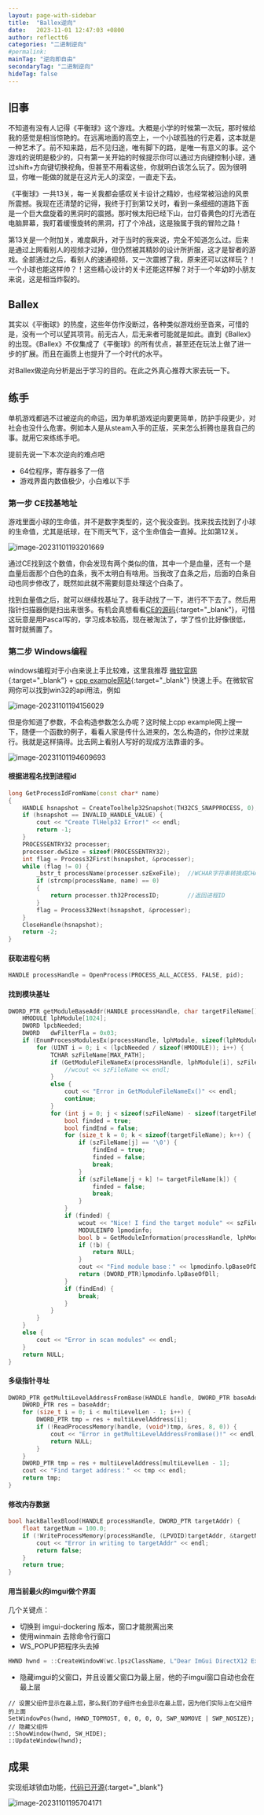 ```yaml
---
layout: page-with-sidebar
title:  "Ballex逆向"
date:   2023-11-01 12:47:03 +0800
author: reflectt6
categories: "二进制逆向"
#permalink: 
mainTag: "逆向即自由"
secondaryTag: "二进制逆向"
hideTag: false
---
```


## 旧事

不知道有没有人记得《平衡球》这个游戏。大概是小学的时候第一次玩，那时候给我的感觉是相当惊艳的。在远离地面的高空上，一个小球孤独的行走着，这本就是一种艺术了。前不知来路，后不见归途，唯有脚下的路，是唯一有意义的事。这个游戏的说明是极少的，只有第一关开始的时候提示你可以通过方向键控制小球，通过shift+方向键切换视角。但甚至不用看这些，你就明白该怎么玩了。因为很明显，你唯一能做的就是在这片无人的深空，一直走下去。

《平衡球》一共13关，每一关我都会感叹关卡设计之精妙，也经常被沿途的风景所震撼。我现在还清楚的记得，我终于打到第12关时，看到一条细细的道路下面是一个巨大盘旋着的黑洞时的震撼。那时候太阳已经下山，台灯昏黄色的灯光洒在电脑屏幕，我盯着缓慢旋转的黑洞，打了个冷战，这是独属于我的冒险之路！

第13关是一个附加关，难度飙升，对于当时的我来说，完全不知道怎么过。后来是通过上网看别人的视频才过掉，但仍然被其精妙的设计所折服，这才是智者的游戏。全部通过之后，看别人的速通视频，又一次震撼了我，原来还可以这样玩？！一个小球也能这样帅？！这些精心设计的关卡还能这样解？对于一个年幼的小朋友来说，这是相当炸裂的。

## Ballex

其实以《平衡球》的热度，这些年仿作没断过，各种类似游戏纷至沓来，可惜的是，没有一个可以望其项背。前无古人，后无来者可能就是如此。直到《Ballex》的出现。《Ballex》不仅集成了《平衡球》的所有优点，甚至还在玩法上做了进一步的扩展。而且在画质上也提升了一个时代的水平。

对Ballex做逆向分析是出于学习的目的。在此之外真心推荐大家去玩一下。

## 练手

单机游戏都逃不过被逆向的命运，因为单机游戏逆向要更简单，防护手段更少，对社会也没什么危害。例如本人是从steam入手的正版，买来怎么折腾也是我自己的事。就用它来练练手吧。

提前先说一下本次逆向的难点吧

- 64位程序，寄存器多了一倍
- 游戏界面内数值极少，小白难以下手

### 第一步 CE找基地址

游戏里面小球的生命值，并不是数字类型的，这个我没查到。找来找去找到了小球的生命值，尤其是纸球，在下雨天气下，这个生命值会一直掉。比如第12关。

![image-20231101193201669](/assets/images/2023-11-01-Ballex逆向/image-20231101193201669.png)

通过CE找到这个数值，你会发现有两个类似的值，其中一个是血量，还有一个是血量后面那个白色的血条，我不太明白有啥用。当我改了血条之后，后面的白条自动也同步修改了，既然如此就不需要刻意处理这个白条了。

找到血量值之后，就可以继续找基址了。我手动找了一下，进行不下去了。然后用指针扫描器倒是扫出来很多。有机会真想看看[CE的源码](https://github.com/cheat-engine/cheat-engine){:target="_blank"}，可惜这玩意是用Pascal写的，学习成本较高，现在被淘汰了，学了性价比好像很低，暂时就搁置了。

### 第二步  Windows编程

windows编程对于小白来说上手比较难，这里我推荐 [微软官网](https://learn.microsoft.com/zh-cn/windows/win32/api/winbase/){:target="_blank"} + [cpp example网站](https://cpp.hotexamples.com/zh/examples/-/-/EnumProcessModulesEx/cpp-enumprocessmodulesex-function-examples.html){:target="_blank"} 快速上手。在微软官网你可以找到win32的api用法，例如

![image-20231101194156029](/assets/images/2023-11-01-Ballex逆向/image-20231101194156029.png)

但是你知道了参数，不会构造参数怎么办呢？这时候上cpp example网上搜一下，随便一个函数的例子，看看人家是传什么进来的，怎么构造的，你抄过来就行。我就是这样搞得。比去网上看别人写好的现成方法靠谱的多。

![image-20231101194609693](/assets/images/2023-11-01-Ballex逆向/image-20231101194609693.png)

#### 根据进程名找到进程id

```c++
long GetProcessIdFromName(const char* name)
{
	HANDLE hsnapshot = CreateToolhelp32Snapshot(TH32CS_SNAPPROCESS, 0);
	if (hsnapshot == INVALID_HANDLE_VALUE) {
		cout << "Create TlHelp32 Error!" << endl;
		return -1;
	}
	PROCESSENTRY32 processer;
	processer.dwSize = sizeof(PROCESSENTRY32);
	int flag = Process32First(hsnapshot, &processer);
	while (flag != 0) {
		_bstr_t processName(processer.szExeFile);  //WCHAR字符串转换成CHAR字符串
		if (strcmp(processName, name) == 0)
		{
			return processer.th32ProcessID;        //返回进程ID
		}
		flag = Process32Next(hsnapshot, &processer);
	}
	CloseHandle(hsnapshot);
	return -2;
}
```

#### 获取进程句柄

```c++
HANDLE processHandle = OpenProcess(PROCESS_ALL_ACCESS, FALSE, pid);
```

#### 找到模块基址

```c++
DWORD_PTR getModuleBaseAddr(HANDLE processHandle, char targetFileName[]) {
	HMODULE lphModule[1024];
	DWORD lpcbNeeded;
	DWORD   dwFilterFla = 0x03;
	if (EnumProcessModulesEx(processHandle, lphModule, sizeof(lphModule), &lpcbNeeded, 0x03)) {
		for (UINT i = 0; i < (lpcbNeeded / sizeof(HMODULE)); i++) {
			TCHAR szFileName[MAX_PATH];
			if (GetModuleFileNameEx(processHandle, lphModule[i], szFileName, _countof(szFileName) - 1)) {
				//wcout << szFileName << endl;
			}
			else {
				cout << "Error in GetModuleFileNameEx()" << endl;
				continue;
			}
			for (int j = 0; j < sizeof(szFileName) - sizeof(targetFileName); j++) {
				bool finded = true;
				bool findEnd = false;
				for (size_t k = 0; k < sizeof(targetFileName); k++) {
					if (szFileName[j] == '\0') {
						findEnd = true;
						finded = false;
						break;
					}
					if (szFileName[j + k] != targetFileName[k]) {
						finded = false;
						break;
					}
				}
				if (finded) {
					wcout << "Nice! I find the target module" << szFileName << endl;
					MODULEINFO lpmodinfo;
					bool b = GetModuleInformation(processHandle, lphModule[i], &lpmodinfo, sizeof(lpmodinfo));
					if (!b) {
						return NULL;
					}
					cout << "Find module base：" << lpmodinfo.lpBaseOfDll << endl;
					return (DWORD_PTR)lpmodinfo.lpBaseOfDll;
				}
				if (findEnd) {
					break;
				}
			}
		}
	}
	else {
		cout << "Error in scan modules" << endl;
	}
	return NULL;
}
```

#### 多级指针寻址

```c++
DWORD_PTR getMultiLevelAddressFromBase(HANDLE handle, DWORD_PTR baseAddr, DWORD multiLevelAddress[], int multiLevelLen) {
	DWORD_PTR res = baseAddr;
	for (size_t i = 0; i < multiLevelLen - 1; i++) {
		DWORD_PTR tmp = res + multiLevelAddress[i];
		if (!ReadProcessMemory(handle, (void*)tmp, &res, 8, 0)) {
			cout << "Error in getMultiLevelAddressFromBase()!" << endl;
			return NULL;
		}
	}
	DWORD_PTR tmp = res + multiLevelAddress[multiLevelLen - 1];
	cout << "Find target address：" << tmp << endl;
	return tmp;
}
```

#### 修改内存数据

```c++
bool hackBallexBlood(HANDLE processHandle, DWORD_PTR targetAddr) {
	float targetNum = 100.0;
	if (!WriteProcessMemory(processHandle, (LPVOID)targetAddr, &targetNum, sizeof(float), NULL)) {
		cout << "Error in writing to targetAddr" << endl;
		return false;
	}
	return true;
}
```

#### 用当前最火的imgui做个界面

几个关键点：

- 切换到 imgui-dockering 版本，窗口才能脱离出来
- 使用winmain 去除命令行窗口
- WS_POPUP把程序头去掉

```c++
HWND hwnd = ::CreateWindowW(wc.lpszClassName, L"Dear ImGui DirectX12 Example", WS_POPUP, 100, 100, 0, 0, nullptr, nullptr, wc.hInstance, nullptr);
```

- 隐藏imgui的父窗口，并且设置父窗口为最上层，他的子imgui窗口自动也会在最上层

```
// 设置父组件显示在最上层，那么我们的子组件也会显示在最上层，因为他们实际上在父组件的上面
SetWindowPos(hwnd, HWND_TOPMOST, 0, 0, 0, 0, SWP_NOMOVE | SWP_NOSIZE);
// 隐藏父组件
::ShowWindow(hwnd, SW_HIDE);
::UpdateWindow(hwnd);
```

## 成果

实现纸球锁血功能，[代码已开源](https://github.com/reflectt6/BallexCopilot){:target="_blank"}

![image-20231101195704171](/assets/images/2023-11-01-Ballex逆向/image-20231101195704171.png)
